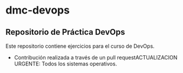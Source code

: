 # dmc-devops
## Repositorio de Práctica DevOps

Este repositorio contiene ejercicios para el curso de DevOps.


- Contribución realizada a través de un pull requestACTUALIZACION URGENTE: Todos los sistemas operativos.
